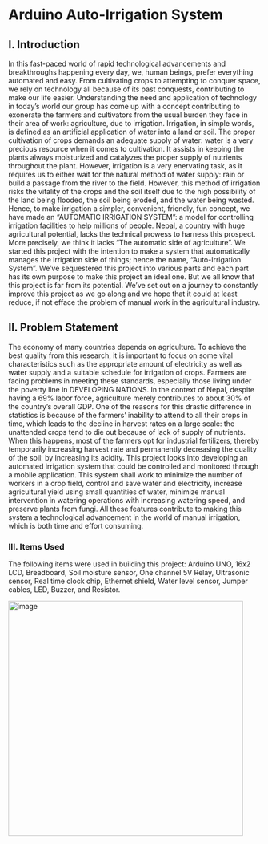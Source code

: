# Arduino Auto-Irrigation System

## I. Introduction

In this fast-paced world of rapid technological advancements and breakthroughs happening every day, we, human beings, prefer everything automated and easy. From cultivating crops to attempting to conquer space, we rely on technology all because of its past conquests, contributing to make our life easier.
Understanding the need and application of technology in today’s world our group has come up with a concept contributing to exonerate the farmers and cultivators from the usual burden they face in their area of work: agriculture, due to irrigation.  Irrigation, in simple words, is defined as an artificial application of water into a land or soil. The proper cultivation of crops demands an adequate supply of water: water is a very precious resource when it comes to cultivation. It assists in keeping the plants always moisturized and catalyzes the proper supply of nutrients throughout the plant. However, irrigation is a very enervating task, as it requires us to either wait for the natural method of water supply: rain or build a passage from the river to the field. However, this method of irrigation risks the vitality of the crops and the soil itself due to the high possibility of the land being flooded, the soil being eroded, and the water being wasted. Hence, to make irrigation a simpler, convenient, friendly, fun concept, we have made an “AUTOMATIC IRRIGATION SYSTEM”: a model for controlling irrigation facilities to help millions of people.
Nepal, a country with huge agricultural potential, lacks the technical prowess to harness this prospect. More precisely, we think it lacks “The automatic side of agriculture”. We started this project with the intention to make a system that automatically manages the irrigation side of things; hence the name, “Auto-Irrigation System”. We’ve sequestered this project into various parts and each part has its own purpose to make this project an ideal one. But we all know that this project is far from its potential. We’ve set out on a journey to constantly improve this project as we go along and we hope that it could at least reduce, if not efface the problem of manual work in the agricultural industry.

## II. Problem Statement

The economy of many countries depends on agriculture. To achieve the best quality from this research, it is important to focus on some vital characteristics such as the appropriate amount of electricity as well as water supply and a suitable schedule for irrigation of crops. Farmers are facing problems in meeting these standards, especially those living under the poverty line in DEVELOPING NATIONS.
In the context of Nepal, despite having a 69% labor force, agriculture merely contributes to about 30% of the country’s overall GDP. One of the reasons for this drastic difference in statistics is because of the farmers’ inability to attend to all their crops in time, which leads to the decline in harvest rates on a large scale: the unattended crops tend to die out because of lack of supply of nutrients. When this happens, most of the farmers opt for industrial fertilizers, thereby temporarily increasing harvest rate and permanently decreasing the quality of the soil: by increasing its acidity. 
This project looks into developing an automated irrigation system that could be controlled and monitored through a mobile application. This system shall work to minimize the number of workers in a crop field, control and save water and electricity, increase agricultural yield using small quantities of water, minimize manual intervention in watering operations with increasing watering speed, and preserve plants from fungi. All these features contribute to making this system a technological advancement in the world of manual irrigation, which is both time and effort consuming. 

### III. Items Used

The following items were used in building this project: Arduino UNO, 16x2 LCD, Breadboard, Soil moisture sensor, One channel 5V Relay, Ultrasonic sensor, Real time clock chip, Ethernet shield, Water level sensor, Jumper cables, LED, Buzzer, and Resistor.

<img width="469" alt="image" src="https://user-images.githubusercontent.com/112485986/212203564-348501f7-5e36-4a2b-8e1b-db5995e02bb7.png">

